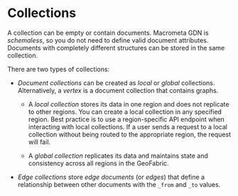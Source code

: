# Collections

A collection can be empty or contain documents. Macrometa GDN is *schemaless*, so you do not need to define valid document attributes. Documents with completely different structures can be stored in the same collection.

There are two types of collections: 

 * *Document collections* can be created as *local* or *global* collections. Alternatively, a *vertex* is a document collection that contains graphs.

    * A *local collection* stores its data in one region and does not replicate to other regions. You can create a local collection in any specified region. Best practice is to use a region-specific API endpoint when interacting with local collections. If a user sends a request to a local collection without being routed to the appropriate region, the request will fail.

    * A *global collection* replicates its data and maintains state and consistency across all regions in the GeoFabric.

 * *Edge collections* store *edge documents* (or *edges*) that define a relationship between other documents with the `_from` and `_to` values.